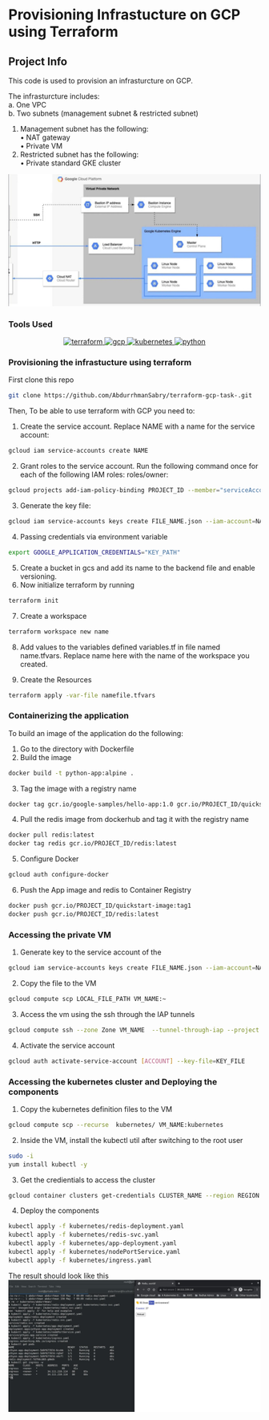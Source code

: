 # Provisioning Infrastucture on GCP using Terraform
## Project Info
This code is used to provision an infrasturcture on GCP.

The infrasturcture includes:\
a. One VPC \
b. Two subnets (management subnet & restricted subnet)
1. Management subnet has the following:\
• NAT gateway \
• Private VM
2. Restricted subnet has the following:\
• Private standard GKE cluster
<img src="./photos/diagram-gke.jpg" alt="architecture"/>

### Tools Used

<p align="center">
<a href="https://www.terraform.io/" target="_blank" rel="noreferrer"> <img src="https://www.vectorlogo.zone/logos/terraformio/terraformio-icon.svg" alt="terraform" width="40" height="40"/> </a> <a href="https://cloud.google.com" target="_blank" rel="noreferrer"> <img src="https://www.vectorlogo.zone/logos/google_cloud/google_cloud-icon.svg" alt="gcp" width="40" height="40"/> </a> <a href="https://kubernetes.io" target="_blank" rel="noreferrer"> <img src="https://www.vectorlogo.zone/logos/kubernetes/kubernetes-icon.svg" alt="kubernetes" width="40" height="40"/> </a> <a href="https://www.python.org" target="_blank" rel="noreferrer"> <img src="https://www.vectorlogo.zone/logos/python/python-icon.svg" alt="python" width="40" height="40"/> </a>
</p>

### Provisioning the infrastucture using terraform
First clone this repo
```bash
git clone https://github.com/AbdurrhmanSabry/terraform-gcp-task-.git
```

Then, To be able to use terraform with GCP you need to:
1. Create the service account. Replace NAME with a name for the service account:
```bash
gcloud iam service-accounts create NAME
```
2. Grant roles to the service account. Run the following command once for each of the following IAM roles: roles/owner:
```bash
gcloud projects add-iam-policy-binding PROJECT_ID --member="serviceAccount:NAME@PROJECT_ID.iam.gserviceaccount.com" --role=roles/owner
```
3. Generate the key file:
```bash
gcloud iam service-accounts keys create FILE_NAME.json --iam-account=NAME@PROJECT_ID.iam.gserviceaccount.com
```
4. Passing credentials via environment variable
```bash
export GOOGLE_APPLICATION_CREDENTIALS="KEY_PATH"
```
5. Create a bucket in gcs and add its name to the backend file and enable versioning.
6. Now initialize terraform by running
```bash
terraform init
```
7. Create a workspace 
```bash
terraform workspace new name
```
8. Add values to the variables defined variables.tf in file named name.tfvars. Replace name here with the name of the workspace you created.

9. Create the Resources
```bash
terraform apply -var-file namefile.tfvars
```
### Containerizing the application
To build an image of the application do the following: 
1. Go to  the directory with Dockerfile
2. Build the image
```bash
docker build -t python-app:alpine .
```
3. Tag the image with a registry name
```bash
docker tag gcr.io/google-samples/hello-app:1.0 gcr.io/PROJECT_ID/quickstart-image:tag1
```
4. Pull the redis image from dockerhub and tag it with the registry name
```bash
docker pull redis:latest
docker tag redis gcr.io/PROJECT_ID/redis:latest
```
5.  Configure Docker
```bash
gcloud auth configure-docker
```
6. Push the App image and redis to Container Registry
```bash
docker push gcr.io/PROJECT_ID/quickstart-image:tag1
docker push gcr.io/PROJECT_ID/redis:latest
```
### Accessing the private VM
1. Generate key to the service account of the 
```bash
gcloud iam service-accounts keys create FILE_NAME.json --iam-account=NAME@PROJECT_ID.iam.gserviceaccount.com
```
2. Copy the file to the VM 
```bash
gcloud compute scp LOCAL_FILE_PATH VM_NAME:~
```
3. Access the vm using the ssh through the IAP tunnels
```bash 
gcloud compute ssh --zone Zone VM_NAME  --tunnel-through-iap --project Project
```
4. Activate the service account 
```bash
gcloud auth activate-service-account [ACCOUNT] --key-file=KEY_FILE
```

### Accessing the kubernetes cluster and Deploying the components

1. Copy the kubernetes definition files to the VM
```bash
gcloud compute scp --recurse  kubernetes/ VM_NAME:kubernetes
```
2. Inside the VM, install the kubectl util after switching to the root user
```bash
sudo -i
yum install kubectl -y
```
3. Get the credientials to access the cluster
```bash
gcloud container clusters get-credentials CLUSTER_NAME --region REGION --project PROJECT
```

4. Deploy the components
```bash
kubectl apply -f kubernetes/redis-deployment.yaml
kubectl apply -f kubernetes/redis-svc.yaml
kubectl apply -f kubernetes/app-deployment.yaml
kubectl apply -f kubernetes/nodePortService.yaml
kubectl apply -f kubernetes/ingress.yaml
```
The result should look like this
<img src="./photos/ingress-img.jpg" alt="result"/>